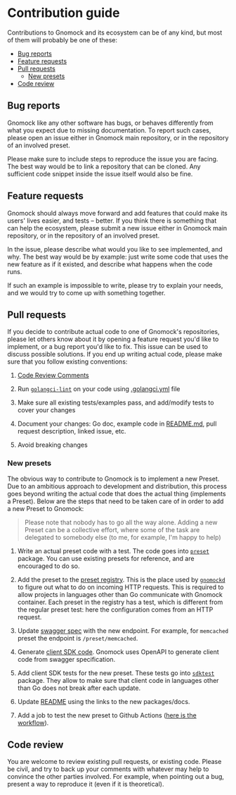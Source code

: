 # Contribution guide

Contributions to Gnomock and its ecosystem can be of any kind, but most of them
will probably be one of these:

- [Bug reports](#bug-reports)
- [Feature requests](#feature-requests)
- [Pull requests](#pull-requests)
    - [New presets](#new-presets)
- [Code review](#code-review)

## Bug reports

Gnomock like any other software has bugs, or behaves differently from what you
expect due to missing documentation. To report such cases, please open an issue
either in Gnomock main repository, or in the repository of an involved preset.

Please make sure to include steps to reproduce the issue you are facing. The
best way would be to link a repository that can be cloned. Any sufficient
code snippet inside the issue itself would also be fine.

## Feature requests

Gnomock should always move forward and add features that could make its users'
lives easier, and tests – better. If you think there is something that can help
the ecosystem, please submit a new issue either in Gnomock main repository, or
in the repository of an involved preset.

In the issue, please describe what would you like to see implemented, and why.
The best way would be by example: just write some code that uses the new
feature as if it existed, and describe what happens when the code runs.

If such an example is impossible to write, please try to explain your needs,
and we would try to come up with something together.

## Pull requests

If you decide to contribute actual code to one of Gnomock's repositories,
please let others know about it by opening a feature request you'd like to
implement, or a bug report you'd like to fix. This issue can be used to discuss
possible solutions. If you end up writing actual code, please make sure that
you follow existing conventions:

1. [Code Review Comments](https://github.com/golang/go/wiki/CodeReviewComments)

2. Run [`golangci-lint`](https://github.com/golangci/golangci-lint) on your
   code using [.golangci.yml](.golangci.yml) file

3. Make sure all existing tests/examples pass, and add/modify tests to cover
   your changes

4. Document your changes: Go doc, example code in [README.md](README.md), pull
   request description, linked issue, etc.

5. Avoid breaking changes

### New presets

The obvious way to contribute to Gnomock is to implement a new Preset. Due to
an ambitious approach to development and distribution, this process goes beyond
writing the actual code that does the actual thing (implements a Preset). Below
are the steps that need to be taken care of in order to add a new Preset to
Gnomock:

> Please note that nobody has to go all the way alone. Adding a new Preset can
> be a collective effort, where some of the task are delegated to somebody else
> (to me, for example, I'm happy to help)

1. Write an actual preset code with a test. The code goes into
   [`preset`](https://github.com/orlangure/gnomock/tree/master/preset) package.
   You can use existing presets for reference, and are encouraged to do so.

1. Add the preset to the [preset
   registry](https://github.com/orlangure/gnomock/tree/master/preset/registry.go).
   This is the place used by
   [`gnomockd`](https://github.com/orlangure/gnomock/tree/master/gnomockd) to
   figure out what to do on incoming HTTP requests. This is required to allow
   projects in languages other than Go communicate with Gnomock container. Each
   preset in the registry has a test, which is different from the regular
   preset test: here the configuration comes from an HTTP request.

1. Update [swagger
   spec](https://github.com/orlangure/gnomock/blob/master/swagger/swagger.yaml)
   with the new endpoint. For example, for `memcached` preset the endpoint is
   `/preset/memcached`.

1. Generate [client SDK
   code](https://github.com/orlangure/gnomock#using-gnomock-server). Gnomock
   uses OpenAPI to generate client code from swagger specification.

1. Add client SDK tests for the new preset. These tests go into
   [`sdktest`](https://github.com/orlangure/gnomock/tree/master/sdktest)
   package. They allow to make sure that client code in languages other than Go
   does not break after each update.

1. Update [README](README.md) using the links to the new packages/docs.

1. Add a job to test the new preset to Github Actions ([here is the
   workflow](https://github.com/orlangure/gnomock/blob/master/.github/workflows/test.yaml)).

## Code review

You are welcome to review existing pull requests, or existing code. Please be
civil, and try to back up your comments with whatever may help to convince the
other parties involved. For example, when pointing out a bug, present a way to
reproduce it (even if it is theoretical).
